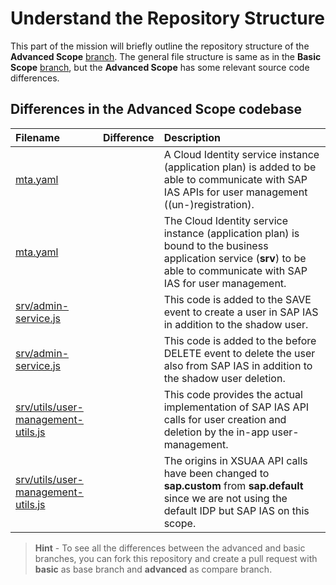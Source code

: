 # Understand the Repository Structure

This part of the mission will briefly outline the repository structure of the **Advanced Scope** [branch](https://github.com/SAP-samples/btp-cf-cap-multitenant-susaas/tree/advanced). The general file structure is same as in the **Basic Scope** [branch](../../2-basic/1-understand-repo-structure/README.md), but the **Advanced Scope** has some relevant source code differences.


## Differences in the Advanced Scope codebase

| **Filename** | **Difference** | **Description**  |
| :---        |    :----:   |          :--- |
| [mta.yaml](https://github.com/SAP-samples/btp-cf-cap-multitenant-susaas/blob/advanced/mta.yaml)  | ![<img src="./images/ias-instance.png" width="400"/>](./images/ias-instance.png?raw=true) | A Cloud Identity service instance (application plan) is added to be able to communicate with SAP IAS APIs for user management ((un-)registration). |
| [mta.yaml](https://github.com/SAP-samples/btp-cf-cap-multitenant-susaas/blob/advanced/mta.yaml) | ![<img src="./images/ias-binding.png" width="400"/>](./images/ias-binding.png?raw=true) | The Cloud Identity service instance (application plan) is bound to the business application service (**srv**) to be able to communicate with SAP IAS for user management. |
| [srv/admin-service.js](https://github.com/SAP-samples/btp-cf-cap-multitenant-susaas/blob/advanced/srv/admin-service.js)  | ![<img src="./images/create-ias-user.png" width="400"/>](./images/create-ias-user.png?raw=true) | This code is added to the SAVE event to create a user in SAP IAS in addition to the shadow user. |
| [srv/admin-service.js](https://github.com/SAP-samples/btp-cf-cap-multitenant-susaas/blob/advanced/srv/admin-service.js)   | ![<img src="./images/delete-ias-user.png" width="400"/>](./images/delete-ias-user.png?raw=true) | This code is added to the before DELETE event to delete the user also from SAP IAS in addition to the shadow user deletion. |
| [srv/utils/user-management-utils.js](https://github.com/SAP-samples/btp-cf-cap-multitenant-susaas/blob/advanced/srv/utils/user-management-utils.js)  | ![<img src="./images/ias-methods.png" width="400"/>](./images/ias-methods.png?raw=true) | This code provides the actual implementation of SAP IAS API calls for user creation and deletion by the in-app user-management. |
| [srv/utils/user-management-utils.js](https://github.com/SAP-samples/btp-cf-cap-multitenant-susaas/blob/advanced/srv/utils/user-management-utils.js)  | ![<img src="./images/idp-origin.png" width="400"/>](./images/idp-origin.png?raw=true) | The origins in XSUAA API calls have been changed to **sap.custom** from **sap.default** since we are not using the default IDP but SAP IAS on this scope. |


> **Hint** - To see all the differences between the advanced and basic branches, you can fork this repository and create a pull request with **basic** as base branch and **advanced** as compare branch.